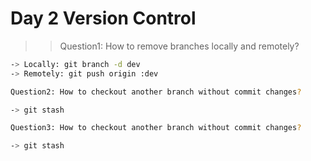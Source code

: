 # Day 2 Version Control

>> Question1: How to remove branches locally and remotely? 

```bash
-> Locally: git branch -d dev 
-> Remotely: git push origin :dev

Question2: How to checkout another branch without commit changes? 

-> git stash

Question3: How to checkout another branch without commit changes? 

-> git stash